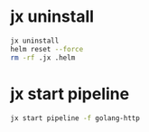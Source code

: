 # jx uninstall

```bash
jx uninstall
helm reset --force
rm -rf .jx .helm
```

# jx start pipeline

```bash
jx start pipeline -f golang-http
```

